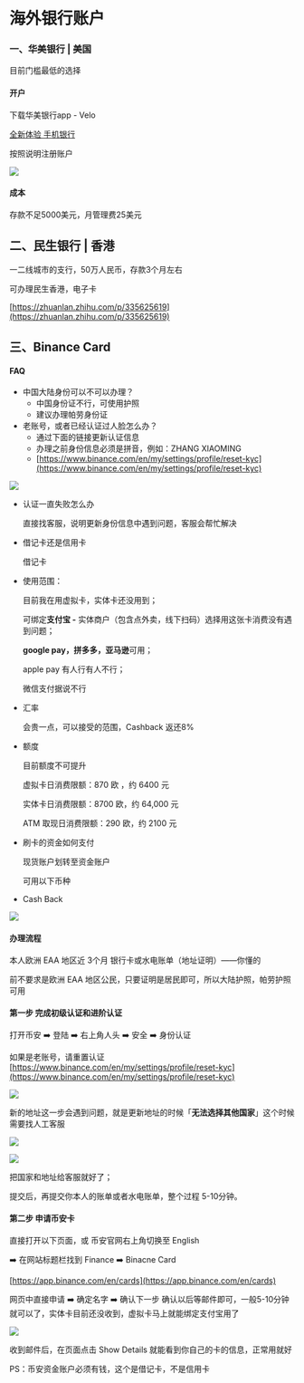 # 海外银行账户

### 一、华美银行 | 美国

目前门槛最低的选择

#### 开户

下载华美银行app - Velo

[全新体验 手机银行](https://www.velobank.com/cn.html)

按照说明注册账户

![](<../.gitbook/assets/image (14) (1) (1).png>)

#### 成本

存款不足5000美元，月管理费25美元



## 二、民生银行 | 香港

一二线城市的支行，50万人民币，存款3个月左右

可办理民生香港，电子卡

[https://zhuanlan.zhihu.com/p/335625619](https://zhuanlan.zhihu.com/p/335625619)



## 三、Binance Card

#### FAQ

* 中国大陆身份可以不可以办理？
  * 中国身份证不行，可使用护照
  * 建议办理帕劳身份证
* 老账号，或者已经认证过人脸怎么办？
  * 通过下面的链接更新认证信息
  * 办理之前身份信息必须是拼音，例如：ZHANG XIAOMING
  * [https://www.binance.com/en/my/settings/profile/reset-kyc](https://www.binance.com/en/my/settings/profile/reset-kyc)

![](<../.gitbook/assets/image (31).png>)

*   认证一直失败怎么办

    直接找客服，说明更新身份信息中遇到问题，客服会帮忙解决
*   借记卡还是信用卡

    借记卡
*   使用范围：

    目前我在用虚拟卡，实体卡还没用到；

    可绑定**支付宝 -** 实体商户（包含点外卖，线下扫码）选择用这张卡消费没有遇到问题；

    **google pay，拼多多，亚马逊**可用；

    apple pay 有人行有人不行；

    微信支付据说不行
*   汇率

    会贵一点，可以接受的范围，Cashback 返还8%
*   额度

    目前额度不可提升

    虚拟卡日消费限额：870 欧 ，约 6400 元

    实体卡日消费限额：8700 欧，约 64,000 元

    ATM 取现日消费限额：290 欧，约 2100 元
*   刷卡的资金如何支付

    现货账户划转至资金账户

    可用以下币种
* Cash Back

![](<../.gitbook/assets/image (2) (1).png>)

####

#### 办理流程

本人欧洲 EAA 地区近 3个月 银行卡或水电账单（地址证明）——你懂的

前不要求是欧洲 EAA 地区公民，只要证明是居民即可，所以大陆护照，帕劳护照可用

#### 第一步 完成初级认证和进阶认证

打开币安 ➡️ 登陆 ➡️ 右上角人头 ➡️ 安全 ➡️ 身份认证

如果是老账号，请重置认证[https://www.binance.com/en/my/settings/profile/reset-kyc](https://www.binance.com/en/my/settings/profile/reset-kyc)

![](<../.gitbook/assets/image (43).png>)

新的地址这一步会遇到问题，就是更新地址的时候「**无法选择其他国家**」这个时候需要找人工客服

![](<../.gitbook/assets/image (19).png>)

![](<../.gitbook/assets/image (4).png>)

把国家和地址给客服就好了；

提交后，再提交你本人的账单或者水电账单，整个过程 5-10分钟。

#### 第二步 申请币安卡

直接打开以下页面，或 币安官网右上角切换至 English

➡️ 在网站标题栏找到 Finance ➡️ Binacne Card

[https://app.binance.com/en/cards](https://app.binance.com/en/cards)

网页中直接申请 ➡️ 确定名字 ➡️ 确认下一步 确认以后等邮件即可，一般5-10分钟就可以了，实体卡目前还没收到，虚拟卡马上就能绑定支付宝用了

![](<../.gitbook/assets/image (30).png>)

收到邮件后，在页面点击 Show Details 就能看到你自己的卡的信息，正常用就好

PS：币安资金账户必须有钱，这个是借记卡，不是信用卡





